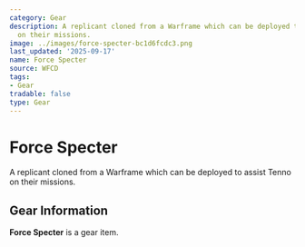```yaml
---
category: Gear
description: A replicant cloned from a Warframe which can be deployed to assist Tenno
  on their missions.
image: ../images/force-specter-bc1d6fcdc3.png
last_updated: '2025-09-17'
name: Force Specter
source: WFCD
tags:
- Gear
tradable: false
type: Gear
---
```


# Force Specter

A replicant cloned from a Warframe which can be deployed to assist Tenno on their missions.

## Gear Information

**Force Specter** is a gear item.

